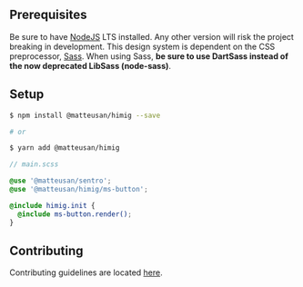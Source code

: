 ## Prerequisites
Be sure to have [NodeJS](https://nodejs.org) LTS installed. Any other version will risk the project breaking in
development.
This design system is dependent on the CSS preprocessor, [Sass](https://sass-lang.com). When using Sass, **be sure to
use DartSass instead of the now deprecated LibSass (node-sass)**.

## Setup
```sh
$ npm install @matteusan/himig --save

# or

$ yarn add @matteusan/himig
```
```scss
// main.scss

@use '@matteusan/sentro';
@use '@matteusan/himig/ms-button';

@include himig.init {
  @include ms-button.render();
}
```

## Contributing
Contributing guidelines are located [here](https://github.com/MatteuSan/himig/tree/main/.github/CONTRIBUTING.md).
